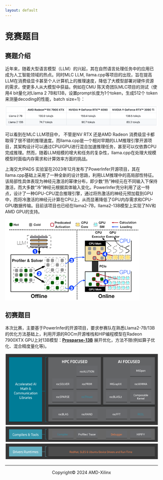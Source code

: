 ```yaml
---
layout: default
---
```


# 竞赛题目

## 赛题介绍

近年来，随着大型语言模型（LLM）的兴起，其在自然语言处理任务中的应用已成为人工智能领域的热点。同时MLC LLM, llama.cpp等项目的出现，旨在提高LLM在消费级显卡甚至个人计算机上的推理速度，降低了大模型部署对硬件资源的需求，使更多人从大模型中获益。例如在CMU 陈天奇团队MLC项目的测试（使用4 bit量化对Llama 2 7B和13B，设置prompt长度为1个token，生成512个 token来测量decoding的性能，batch size=1）：

![p1](images/p1.png)

可以看到在MLC LLM项目中， 不管是NV RTX 还是AMD Radeon 消费级显卡都取得了很不错的推理速度。而llama.cpp是一个相对早期的LLM推理引擎开源项目，其架构设计可以通过CPU/GPU进行混合加速推理任务，甚至可以仅依靠CPU完成推理。然而，随着LLM规模的增大和任务的复杂性，llama.cpp在处理大规模模型时面临内存需求和计算效率方面的挑战。

上海交大IPADS 实验室在2023年12月发布了PowerInfer开源项目，其在llama.cpp基础上采用了一种全新的设计思路，利用LLM推理中的高局部性特征。该局部性具体表现为神经元激活的幂律分布，即少数“热”神经元在不同输入下保持激活，而大多数“冷”神经元根据具体输入变化。PowerInfer充分利用了这一特点，设计了一种GPU-CPU混合推理引擎，通过将热激活的神经元预加载到GPU中，而将冷激活的神经元计算在CPU上，从而显著降低了GPU内存需求和CPU-GPU数据传输。目前该项目也已经在llama2-7B，llama2-13B模型上实现了NV和AMD GPU的支持。 

![p2](images/p2.png)

## **初赛题目**
本次比赛，主要基于PowerInfer的开源项目，要求参赛队在熟悉Llama2-7B/13B的优化方法基础上，利用开源的ROCm开源堆栈和HIP编程模型在Radeon 7900XTX GPU上对13B模型：**[Prosparse-13B](https://huggingface.co/PowerInfer/prosparse-llama-2-13b-gguf)** 展开优化，方法不限(例如算子优化、混合精度量化等)。

![p3](images/p3.png)

---------------------------------------
<p align="center">Copyright&copy; 2024 AMD-Xilinx</p>
